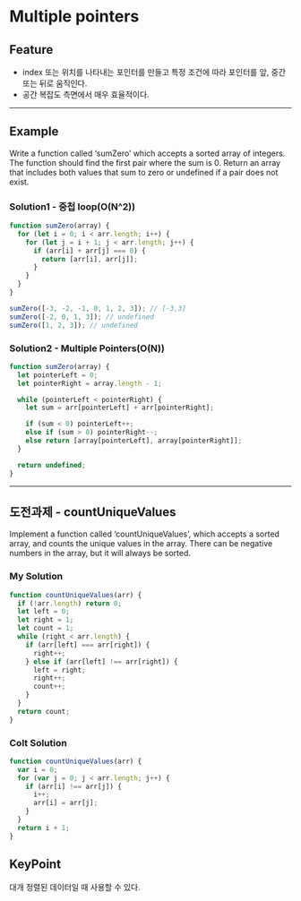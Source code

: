 # Multiple pointers

## Feature

- index 또는 위치를 나타내는 포인터를 만들고 특정 조건에 따라 포인터를 앞, 중간 또는 뒤로 움직인다.
- 공간 복잡도 측면에서 매우 효율적이다.

---

## Example

Write a function called ‘sumZero’ which accepts a sorted array of integers. The function should find the first pair where the sum is 0. Return an array that includes both values that sum to zero or undefined if a pair does not exist.

### Solution1 - 중첩 loop(O(N^2))

```js
function sumZero(array) {
  for (let i = 0; i < arr.length; i++) {
    for (let j = i + 1; j < arr.length; j++) {
      if (arr[i] + arr[j] === 0) {
        return [arr[i], arr[j]];
      }
    }
  }
}

sumZero([-3, -2, -1, 0, 1, 2, 3]); // [-3,3]
sumZero([-2, 0, 1, 3]); // undefined
sumZero([1, 2, 3]); // undefined
```

### Solution2 - Multiple Pointers(O(N))

```js
function sumZero(array) {
  let pointerLeft = 0;
  let pointerRight = array.length - 1;

  while (pointerLeft < pointerRight) {
    let sum = arr[pointerLeft] + arr[pointerRight];

    if (sum < 0) pointerLeft++;
    else if (sum > 0) pointerRight--;
    else return [array[pointerLeft], array[pointerRight]];
  }

  return undefined;
}
```

---

## 도전과제 - countUniqueValues

Implement a function called ‘countUniqueValues’, which accepts a sorted array, and counts the unique values in the array. There can be negative numbers in the array, but it will always be sorted.

### My Solution

```js
function countUniqueValues(arr) {
  if (!arr.length) return 0;
  let left = 0;
  let right = 1;
  let count = 1;
  while (right < arr.length) {
    if (arr[left] === arr[right]) {
      right++;
    } else if (arr[left] !== arr[right]) {
      left = right;
      right++;
      count++;
    }
  }
  return count;
}
```

### Colt Solution

```js
function countUniqueValues(arr) {
  var i = 0;
  for (var j = 0; j < arr.length; j++) {
    if (arr[i] !== arr[j]) {
      i++;
      arr[i] = arr[j];
    }
  }
  return i + 1;
}
```

## KeyPoint

대개 정렬된 데이터일 때 사용할 수 있다.
